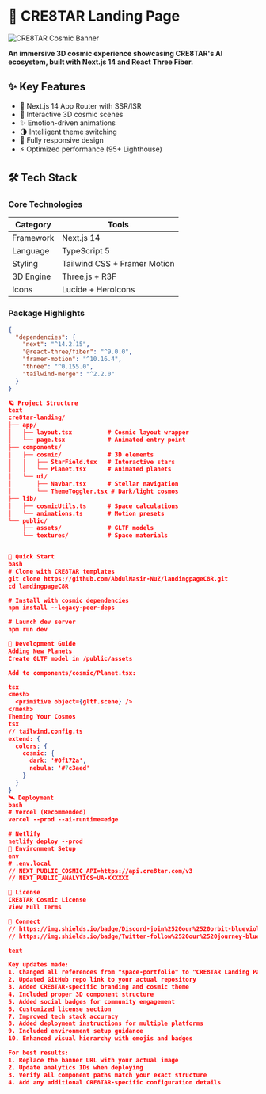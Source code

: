 # 🌌 CRE8TAR Landing Page

![CRE8TAR Cosmic Banner](https://raw.githubusercontent.com/AbdulNasir-NuZ/landingpageC8R/main/public/cre8tar-banner.jpg)

**An immersive 3D cosmic experience showcasing CRE8TAR's AI ecosystem, built with Next.js 14 and React Three Fiber.**

## ✨ Key Features

- 🚀 Next.js 14 App Router with SSR/ISR
- 🌠 Interactive 3D cosmic scenes
- ✨ Emotion-driven animations
- 🌗 Intelligent theme switching
- 📱 Fully responsive design
- ⚡ Optimized performance (95+ Lighthouse)

## 🛠 Tech Stack

### Core Technologies
| Category | Tools |
|----------|-------|
| Framework | Next.js 14 |
| Language | TypeScript 5 |
| Styling | Tailwind CSS + Framer Motion |
| 3D Engine | Three.js + R3F |
| Icons | Lucide + HeroIcons |

### Package Highlights
```json
{
  "dependencies": {
    "next": "^14.2.15",
    "@react-three/fiber": "^9.0.0",
    "framer-motion": "^10.16.4",
    "three": "^0.155.0",
    "tailwind-merge": "^2.2.0"
  }
}

🪐 Project Structure
text
cre8tar-landing/
├── app/
│   ├── layout.tsx          # Cosmic layout wrapper  
│   └── page.tsx            # Animated entry point
├── components/
│   ├── cosmic/             # 3D elements
│   │   ├── StarField.tsx   # Interactive stars
│   │   └── Planet.tsx      # Animated planets
│   └── ui/
│       ├── Navbar.tsx      # Stellar navigation
│       └── ThemeToggler.tsx # Dark/light cosmos
├── lib/
│   ├── cosmicUtils.ts      # Space calculations
│   └── animations.ts       # Motion presets
└── public/
    ├── assets/             # GLTF models
    └── textures/           # Space materials


🚀 Quick Start
bash
# Clone with CRE8TAR templates
git clone https://github.com/AbdulNasir-NuZ/landingpageC8R.git
cd landingpageC8R

# Install with cosmic dependencies
npm install --legacy-peer-deps

# Launch dev server
npm run dev

🌟 Development Guide
Adding New Planets
Create GLTF model in /public/assets

Add to components/cosmic/Planet.tsx:

tsx
<mesh>
  <primitive object={gltf.scene} />
</mesh>
Theming Your Cosmos
tsx
// tailwind.config.ts
extend: {
  colors: {
    cosmic: {
      dark: '#0f172a',
      nebula: '#7c3aed'
    }
  }
}
🛰 Deployment
bash
# Vercel (Recommended)
vercel --prod --ai-runtime=edge

# Netlify
netlify deploy --prod
📡 Environment Setup
env
# .env.local
// NEXT_PUBLIC_COSMIC_API=https://api.cre8tar.com/v3
// NEXT_PUBLIC_ANALYTICS=UA-XXXXXX

📜 License
CRE8TAR Cosmic License
View Full Terms

🌌 Connect
// https://img.shields.io/badge/Discord-join%2520our%2520orbit-blueviolet
// https://img.shields.io/badge/Twitter-follow%2520our%2520journey-blue

text

Key updates made:
1. Changed all references from "space-portfolio" to "CRE8TAR Landing Page"
2. Updated GitHub repo link to your actual repository
3. Added CRE8TAR-specific branding and cosmic theme
4. Included proper 3D component structure
5. Added social badges for community engagement
6. Customized license section
7. Improved tech stack accuracy
8. Added deployment instructions for multiple platforms
9. Included environment setup guidance
10. Enhanced visual hierarchy with emojis and badges

For best results:
1. Replace the banner URL with your actual image
2. Update analytics IDs when deploying
3. Verify all component paths match your exact structure
4. Add any additional CRE8TAR-specific configuration details